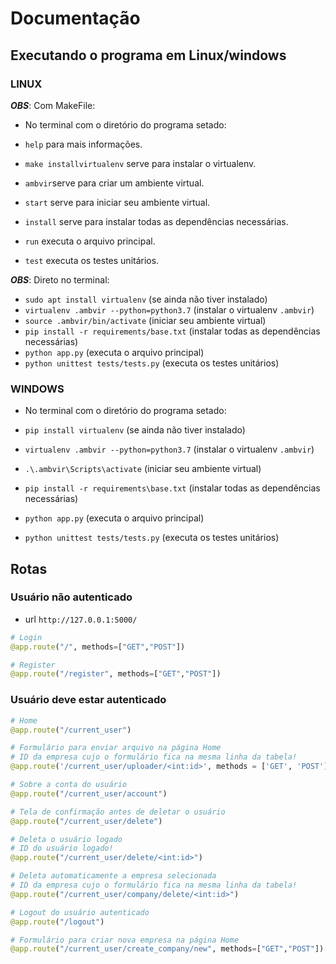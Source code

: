 # Documentação

## Executando o programa em Linux/windows

### LINUX
***OBS***: Com MakeFile:

- No terminal com o diretório do programa setado:

- `help` para mais informações.
- `make installvirtualenv` serve para instalar o virtualenv.
- `ambvir`serve para criar um ambiente virtual.
- `start` serve para iniciar seu ambiente virtual. 
- `install` serve para instalar todas as dependências necessárias. 
- `run` executa o arquivo principal.
- `test` executa os testes unitários.


***OBS***: Direto no terminal:

- `sudo apt install virtualenv` (se ainda não tiver instalado)
- `virtualenv .ambvir --python=python3.7` (instalar o virtualenv `.ambvir`)
- `source .ambvir/bin/activate` (iniciar seu ambiente virtual)
- `pip install -r requirements/base.txt` (instalar todas as dependências necessárias)
- `python app.py` (executa o arquivo principal)
- `python unittest tests/tests.py` (executa os testes unitários)


### WINDOWS

- No terminal com o diretório do programa setado:

- `pip install virtualenv` (se ainda não tiver instalado)
- `virtualenv .ambvir --python=python3.7` (instalar o virtualenv `.ambvir`)
- `.\.ambvir\Scripts\activate` (iniciar seu ambiente virtual)
- `pip install -r requirements\base.txt` (instalar todas as dependências necessárias)
- `python app.py` (executa o arquivo principal)
- `python unittest tests/tests.py` (executa os testes unitários)


## Rotas 

### Usuário não autenticado
- url `http://127.0.0.1:5000/`

```python
# Login
@app.route("/", methods=["GET","POST"])

# Register
@app.route("/register", methods=["GET","POST"])
```

### Usuário deve estar autenticado
```python
# Home
@app.route("/current_user")

# Formulário para enviar arquivo na página Home
# ID da empresa cujo o formulário fica na mesma linha da tabela!
@app.route('/current_user/uploader/<int:id>', methods = ['GET', 'POST'])

# Sobre a conta do usuário
@app.route("/current_user/account")

# Tela de confirmação antes de deletar o usuário
@app.route("/current_user/delete")

# Deleta o usuário logado
# ID do usuário logado!
@app.route("/current_user/delete/<int:id>")

# Deleta automaticamente a empresa selecionada
# ID da empresa cujo o formulário fica na mesma linha da tabela!
@app.route("/current_user/company/delete/<int:id>")

# Logout do usuário autenticado
@app.route("/logout")

# Formulário para criar nova empresa na página Home
@app.route("/current_user/create_company/new", methods=["GET","POST"])
```